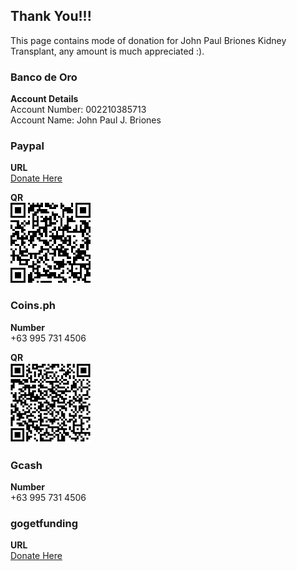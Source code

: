 ## Thank You!!!

This page contains mode of donation for John Paul Briones Kidney Transplant, any amount is much appreciated :).

### Banco de Oro

**Account Details** <br />
Account Number: 002210385713 <br />
Account Name: John Paul J. Briones <br />


### Paypal
**URL** <br />
[Donate Here](https://www.paypal.com/cgi-bin/webscr?cmd=_s-xclick&hosted_button_id=ADX6YK8L4FPPU&source=url)

**QR** <br />
![QR Paypal](https://raw.githubusercontent.com/Jeypzzz/transplant-funds/master/images/paypal.png)

### Coins.ph

**Number** <br />
+63 995 731 4506

**QR** <br />
![QR Coins.ph](https://raw.githubusercontent.com/Jeypzzz/transplant-funds/master/images/coins.png)


### Gcash

**Number** <br />
+63 995 731 4506

### gogetfunding
**URL** <br />
[Donate Here](https://gogetfunding.com/jp-kidney-transplant/)




